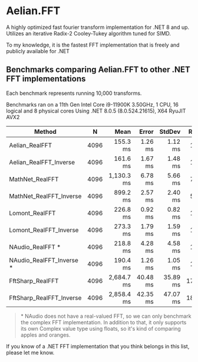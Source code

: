# Aelian.FFT

A highly optimized fast fourier transform implementation for .NET 8 and up.
Utilizes an iterative Radix-2 Cooley-Tukey algorithm tuned for SIMD.

To my knowledge, it is the fastest FFT implementation that is freely and publicly available for .NET

## Benchmarks comparing Aelian.FFT to other .NET FFT implementations

Each benchmark represents running 10,000 transforms.

Benchmarks ran on a 11th Gen Intel Core i9-11900K 3.50GHz, 1 CPU, 16 logical and 8 physical cores
Using .NET 8.0.5 (8.0.524.21615), X64 RyuJIT AVX2


|                   Method |    N |       Mean |    Error |   StdDev | Ratio | RatioSD |
|------------------------- |----- |-----------:|---------:|---------:|------:|--------:|
|           Aelian_RealFFT | 4096 |   155.3 ms |  1.26 ms |  1.12 ms |  1.00 |    0.00 |
|   Aelian_RealFFT_Inverse | 4096 |   161.6 ms |  1.67 ms |  1.48 ms |  1.04 |    0.01 |
|          MathNet_RealFFT | 4096 | 1,130.3 ms |  6.78 ms |  5.66 ms |  7.28 |    0.06 |
|  MathNet_RealFFT_Inverse | 4096 |   899.2 ms |  2.57 ms |  2.40 ms |  5.79 |    0.05 |
|           Lomont_RealFFT | 4096 |   226.8 ms |  0.92 ms |  0.82 ms |  1.46 |    0.01 |
|   Lomont_RealFFT_Inverse | 4096 |   273.3 ms |  1.79 ms |  1.59 ms |  1.76 |    0.02 |
|           NAudio_RealFFT * | 4096 |   218.8 ms |  4.28 ms |  4.58 ms |  1.42 |    0.03 |
|   NAudio_RealFFT_Inverse * | 4096 |   190.4 ms |  1.26 ms |  1.05 ms |  1.23 |    0.01 |
|         FftSharp_RealFFT | 4096 | 2,684.7 ms | 40.48 ms | 35.89 ms | 17.29 |    0.22 |
| FftSharp_RealFFT_Inverse | 4096 | 2,858.4 ms | 42.35 ms | 47.07 ms | 18.38 |    0.38 |

> \* NAudio does not have a real-valued FFT, so we can only benchmark the complex FFT implementation. In addition to that, it only supports its own Complex value type using floats, so it's kind of comparing apples and oranges.

If you know of a .NET FFT implementation that you think belongs in this list, please let me know.
